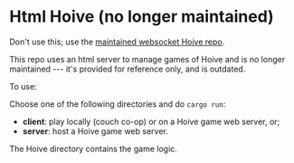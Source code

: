 # Html Hoive (no longer maintained)

Don't use this; use the [maintained websocket Hoive repo](https://github.com/cooscoos/Hoive).

This repo uses an html server to manage games of Hoive and is no longer maintained --- it's provided for reference only, and is outdated.

To use:

Choose one of the following directories and do `cargo run`:
- **client**: play locally (couch co-op) or on a Hoive game web server, or;
- **server**: host a Hoive game web server.

The Hoive directory contains the game logic.